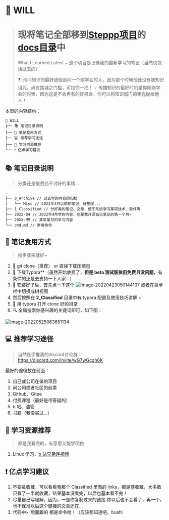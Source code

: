 # :memo: WILL

> # 现将笔记全部移到[Steppp项目](https://github.com/vacrain/steppp)的[docs目录](https://github.com/vacrain/steppp/tree/main/docs)中
>
> What I Learned Latest ~ 这个项目是记录我的最新学习的笔记（当然也包括过去的）
>
> :question::grey_exclamation: 询问知识的最好途径是问一个刚学会的人，因为那个时候他还没有被知识诅咒，尚在围城之门槛，可拉你一把！
> :bulb: 传播知识的最好时机是你刚刚学会的时候，因为这是不会再有的好机会，你可以将知识城门的钥匙抛给他人！

本页的内容结构：

```
📝 WILL
├── 📚 笔记目录说明
├── 🍚 笔记食用方式
├── 💻 推荐学习途径
├── 🔗 学习资源推荐
└── ❗️ 亿点学习建议
```



## :books: 笔记目录说明

> 分类还是很费劲不讨好的事情...

```
.
├── 0_Archive // 过去学的内容的归档
│   └── Misc // 2022年4月以前的笔记，待整理...
├── 1_Classified // 分好类的笔记、文章，便于系统学习某项技术、软件等
├── 2022-04 // 2022年4月学的内容，也是我开源自己笔记的第一个月~
├── 20XX-MM // 某年某月的学习内容
└── cmd.md // 常用命令
```



## :rice: 笔记食用方式

> 按步骤来就好~

1. :link: git clone（推荐） or 直接下载压缩包
2. :eyes: 下载Typora**（虽然开始收费了，**但是 beta 测试版依旧免费且没问题**，有条件的还是去支持一下人家...）
3. :briefcase: 安装好了后，首先点一下这个 ![image-20220423050144107](https://github.com/vacrain/typora_img/raw/main/assets/imgs/2021/2022-04-23_05-01-44_image-20220423050144107.png) 或者在菜单栏中切换成树视图
4. 然后按照在 **2_Classified** 目录中有 typora 配置及使用技巧讲解 ~
5. :open_book: 用 typora 打开 clone 好的目录
6. :mag: 全局搜索你感兴趣的关键词即可，如下图：

![image-20220525063651134](https://raw.githubusercontent.com/vacrain/typora_img/main/2022/2022-05-25_06-36-51_image-20220525063651134.png)



## :computer: 推荐学习途径

> 当然是手推我的discord讨论群：https://discord.com/invite/wG7wGcgh6K

最好的途径放在前面：

1. 自己或公司在做的项目
1. 问公司或者社区的前辈
1. Github、Gitee
1. 付费课程（最好是带答疑的）
1. b 站、油管
1. 书籍（我没买过...）



## :link: 学习资源推荐

> 都是我看完的，有意思又能学明白

1. Linux 学习，[b 站兄弟连视频](https://www.bilibili.com/video/BV1mW411i7Qf?p=105&spm_id_from=333.1007.top_right_bar_window_history.content.click) 



## :exclamation: 亿点学习建议

1. 不要乱收藏，可以看看我那个 Classified 里面的 links，都是瞎收藏，大多数只看了一半就收藏，结果基本没看完，以后也基本看不完！
2. 尽量自己写理解，因为，一是你复制过来的链接 你以后也不会看了，再一个，也不保准以后这个链接的文章还在...
3. 代码中`> `后面跟的 都是命令哈！（应该都知道吧，bushi
